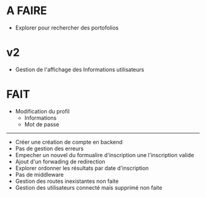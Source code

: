 # A FAIRE

- Explorer pour rechercher des portofolios

# v2
- Gestion de l'affichage des Informations utilisateurs

# FAIT
- Modification du profil
  - Informations
  - Mot de passe

---
- Créer une création de compte en backend
- Pas de gestion des erreurs
- Empecher un nouvel du formualire d'inscription une l'inscription valide
- Ajout d'un forwading de redirection
- Explorer ordonner les résultats par date d'inscription
- Pas de middleware
- Gestion des routes inexistantes non faite
- Gestion des utilisateurs connecté mais supprimé non faite
